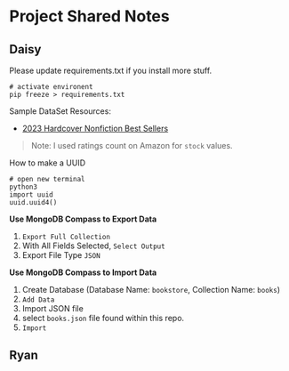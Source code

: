 # Project Shared Notes

## Daisy
Please update requirements.txt if you install more stuff.

```shell
# activate environent
pip freeze > requirements.txt
```

Sample DataSet Resources:
- [2023 Hardcover Nonfiction Best Sellers](https://www.nytimes.com/books/best-sellers/2023/04/23/hardcover-nonfiction/)

> Note: I used ratings count on Amazon for `stock` values.

How to make a UUID
```shell
# open new terminal
python3
import uuid
uuid.uuid4()
```

**Use MongoDB Compass to Export Data**
1. `Export Full Collection`
2. With All Fields Selected, `Select Output`
3. Export File Type `JSON`

**Use MongoDB Compass to Import Data**
1. Create Database (Database Name: `bookstore`, Collection Name: `books`)
2. `Add Data`
3. Import JSON file
4. select `books.json` file found within this repo.
4. `Import`

## Ryan
